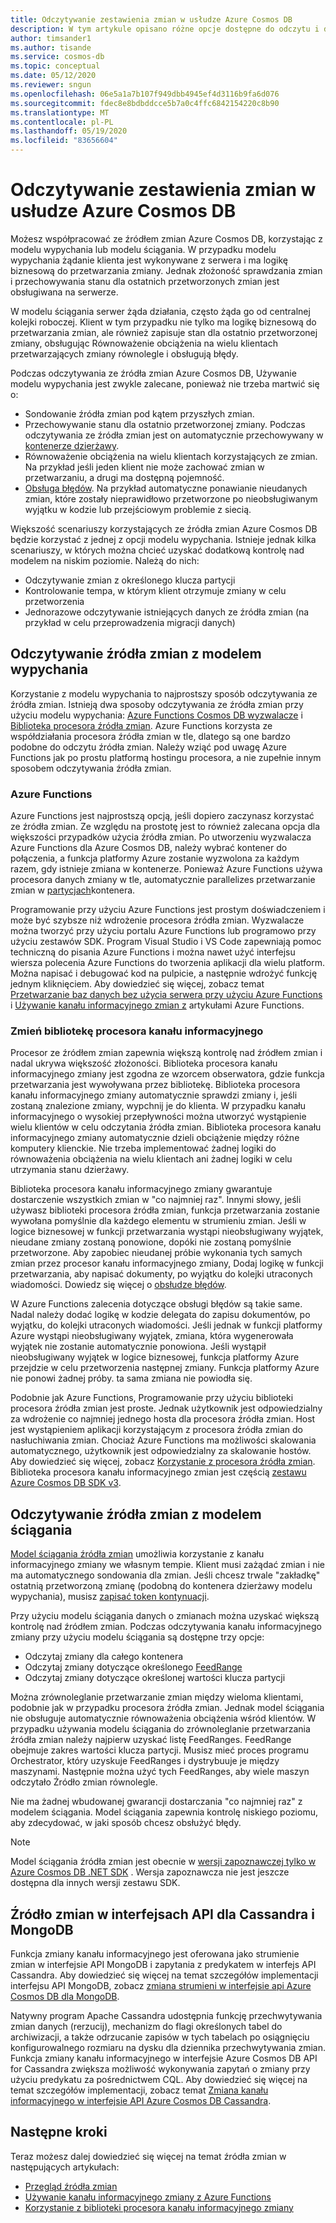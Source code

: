 ```yaml
---
title: Odczytywanie zestawienia zmian w usłudze Azure Cosmos DB
description: W tym artykule opisano różne opcje dostępne do odczytu i dostępu do źródła zmian w Azure Cosmos DB.
author: timsander1
ms.author: tisande
ms.service: cosmos-db
ms.topic: conceptual
ms.date: 05/12/2020
ms.reviewer: sngun
ms.openlocfilehash: 06e5a1a7b107f949dbb4945ef4d3116b9fa6d076
ms.sourcegitcommit: fdec8e8bdbddcce5b7a0c4ffc6842154220c8b90
ms.translationtype: MT
ms.contentlocale: pl-PL
ms.lasthandoff: 05/19/2020
ms.locfileid: "83656604"
---
```

# <a name="reading-azure-cosmos-db-change-feed"></a>Odczytywanie zestawienia zmian w usłudze Azure Cosmos DB

Możesz współpracować ze źródłem zmian Azure Cosmos DB, korzystając z modelu wypychania lub modelu ściągania. W przypadku modelu wypychania żądanie klienta jest wykonywane z serwera i ma logikę biznesową do przetwarzania zmiany. Jednak złożoność sprawdzania zmian i przechowywania stanu dla ostatnich przetworzonych zmian jest obsługiwana na serwerze.

W modelu ściągania serwer żąda działania, często żąda go od centralnej kolejki roboczej. Klient w tym przypadku nie tylko ma logikę biznesową do przetwarzania zmian, ale również zapisuje stan dla ostatnio przetworzonej zmiany, obsługując Równoważenie obciążenia na wielu klientach przetwarzających zmiany równolegle i obsługują błędy.

Podczas odczytywania ze źródła zmian Azure Cosmos DB, Używanie modelu wypychania jest zwykle zalecane, ponieważ nie trzeba martwić się o:

- Sondowanie źródła zmian pod kątem przyszłych zmian.
- Przechowywanie stanu dla ostatnio przetworzonej zmiany. Podczas odczytywania ze źródła zmian jest on automatycznie przechowywany w [kontenerze dzierżawy](change-feed-processor.md#components-of-the-change-feed-processor).
- Równoważenie obciążenia na wielu klientach korzystających ze zmian. Na przykład jeśli jeden klient nie może zachować zmian w przetwarzaniu, a drugi ma dostępną pojemność.
- [Obsługa błędów](change-feed-processor.md#error-handling). Na przykład automatyczne ponawianie nieudanych zmian, które zostały nieprawidłowo przetworzone po nieobsługiwanym wyjątku w kodzie lub przejściowym problemie z siecią.

Większość scenariuszy korzystających ze źródła zmian Azure Cosmos DB będzie korzystać z jednej z opcji modelu wypychania. Istnieje jednak kilka scenariuszy, w których można chcieć uzyskać dodatkową kontrolę nad modelem na niskim poziomie. Należą do nich:

- Odczytywanie zmian z określonego klucza partycji
- Kontrolowanie tempa, w którym klient otrzymuje zmiany w celu przetworzenia
- Jednorazowe odczytywanie istniejących danych ze źródła zmian (na przykład w celu przeprowadzenia migracji danych)

## <a name="reading-change-feed-with-a-push-model"></a>Odczytywanie źródła zmian z modelem wypychania

Korzystanie z modelu wypychania to najprostszy sposób odczytywania ze źródła zmian. Istnieją dwa sposoby odczytywania ze źródła zmian przy użyciu modelu wypychania: [Azure Functions Cosmos DB wyzwalacze](change-feed-functions.md) i [Biblioteka procesora źródła zmian](change-feed-processor.md). Azure Functions korzysta ze współdziałania procesora źródła zmian w tle, dlatego są one bardzo podobne do odczytu źródła zmian. Należy wziąć pod uwagę Azure Functions jak po prostu platformą hostingu procesora, a nie zupełnie innym sposobem odczytywania źródła zmian.

### <a name="azure-functions"></a>Azure Functions

Azure Functions jest najprostszą opcją, jeśli dopiero zaczynasz korzystać ze źródła zmian. Ze względu na prostotę jest to również zalecana opcja dla większości przypadków użycia źródła zmian. Po utworzeniu wyzwalacza Azure Functions dla Azure Cosmos DB, należy wybrać kontener do połączenia, a funkcja platformy Azure zostanie wyzwolona za każdym razem, gdy istnieje zmiana w kontenerze. Ponieważ Azure Functions używa procesora danych zmiany w tle, automatycznie parallelizes przetwarzanie zmian w [partycjach](partition-data.md)kontenera.

Programowanie przy użyciu Azure Functions jest prostym doświadczeniem i może być szybsze niż wdrożenie procesora źródła zmian. Wyzwalacze można tworzyć przy użyciu portalu Azure Functions lub programowo przy użyciu zestawów SDK. Program Visual Studio i VS Code zapewniają pomoc techniczną do pisania Azure Functions i można nawet użyć interfejsu wiersza polecenia Azure Functions do tworzenia aplikacji dla wielu platform. Można napisać i debugować kod na pulpicie, a następnie wdrożyć funkcję jednym kliknięciem. Aby dowiedzieć się więcej, zobacz temat [Przetwarzanie baz danych bez użycia serwera przy użyciu Azure Functions](serverless-computing-database.md) i [Używanie kanału informacyjnego zmian z](change-feed-functions.md) artykułami Azure Functions.

### <a name="change-feed-processor-library"></a>Zmień bibliotekę procesora kanału informacyjnego

Procesor ze źródłem zmian zapewnia większą kontrolę nad źródłem zmian i nadal ukrywa większość złożoności. Biblioteka procesora kanału informacyjnego zmiany jest zgodna ze wzorcem obserwatora, gdzie funkcja przetwarzania jest wywoływana przez bibliotekę. Biblioteka procesora kanału informacyjnego zmiany automatycznie sprawdzi zmiany i, jeśli zostaną znalezione zmiany, wypchnij je do klienta. W przypadku kanału informacyjnego o wysokiej przepływności można utworzyć wystąpienie wielu klientów w celu odczytania źródła zmian. Biblioteka procesora kanału informacyjnego zmiany automatycznie dzieli obciążenie między różne komputery klienckie. Nie trzeba implementować żadnej logiki do równoważenia obciążenia na wielu klientach ani żadnej logiki w celu utrzymania stanu dzierżawy.

Biblioteka procesora kanału informacyjnego zmiany gwarantuje dostarczenie wszystkich zmian w "co najmniej raz". Innymi słowy, jeśli używasz biblioteki procesora źródła zmian, funkcja przetwarzania zostanie wywołana pomyślnie dla każdego elementu w strumieniu zmian. Jeśli w logice biznesowej w funkcji przetwarzania wystąpi nieobsługiwany wyjątek, nieudane zmiany zostaną ponowione, dopóki nie zostaną pomyślnie przetworzone. Aby zapobiec nieudanej próbie wykonania tych samych zmian przez procesor kanału informacyjnego zmiany, Dodaj logikę w funkcji przetwarzania, aby napisać dokumenty, po wyjątku do kolejki utraconych wiadomości. Dowiedz się więcej o [obsłudze błędów](change-feed-processor.md#error-handling).

W Azure Functions zalecenia dotyczące obsługi błędów są takie same. Nadal należy dodać logikę w kodzie delegata do zapisu dokumentów, po wyjątku, do kolejki utraconych wiadomości. Jeśli jednak w funkcji platformy Azure wystąpi nieobsługiwany wyjątek, zmiana, która wygenerowała wyjątek nie zostanie automatycznie ponowiona. Jeśli wystąpił nieobsługiwany wyjątek w logice biznesowej, funkcja platformy Azure przejdzie w celu przetworzenia następnej zmiany. Funkcja platformy Azure nie ponowi żadnej próby. ta sama zmiana nie powiodła się.

Podobnie jak Azure Functions, Programowanie przy użyciu biblioteki procesora źródła zmian jest proste. Jednak użytkownik jest odpowiedzialny za wdrożenie co najmniej jednego hosta dla procesora źródła zmian. Host jest wystąpieniem aplikacji korzystającym z procesora źródła zmian do nasłuchiwania zmian. Chociaż Azure Functions ma możliwości skalowania automatycznego, użytkownik jest odpowiedzialny za skalowanie hostów. Aby dowiedzieć się więcej, zobacz [Korzystanie z procesora źródła zmian](change-feed-processor.md#dynamic-scaling). Biblioteka procesora kanału informacyjnego zmian jest częścią [zestawu Azure Cosmos DB SDK v3](https://github.com/Azure/azure-cosmos-dotnet-v3).

## <a name="reading-change-feed-with-a-pull-model"></a>Odczytywanie źródła zmian z modelem ściągania

[Model ściągania źródła zmian](change-feed-pull-model.md) umożliwia korzystanie z kanału informacyjnego zmiany we własnym tempie. Klient musi zażądać zmian i nie ma automatycznego sondowania dla zmian. Jeśli chcesz trwale "zakładkę" ostatnią przetworzoną zmianę (podobną do kontenera dzierżawy modelu wypychania), musisz [zapisać token kontynuacji](change-feed-pull-model.md#saving-continuation-tokens).

Przy użyciu modelu ściągania danych o zmianach można uzyskać większą kontrolę nad źródłem zmian. Podczas odczytywania kanału informacyjnego zmiany przy użyciu modelu ściągania są dostępne trzy opcje:

- Odczytaj zmiany dla całego kontenera
- Odczytaj zmiany dotyczące określonego [FeedRange](change-feed-pull-model.md#using-feedrange-for-parallelization)
- Odczytaj zmiany dotyczące określonej wartości klucza partycji

Można zrównoleglanie przetwarzanie zmian między wieloma klientami, podobnie jak w przypadku procesora źródła zmian. Jednak model ściągania nie obsługuje automatycznie równoważenia obciążenia wśród klientów. W przypadku używania modelu ściągania do zrównoleglanie przetwarzania źródła zmian należy najpierw uzyskać listę FeedRanges. FeedRange obejmuje zakres wartości klucza partycji. Musisz mieć proces programu Orchestrator, który uzyskuje FeedRanges i dystrybuuje je między maszynami. Następnie można użyć tych FeedRanges, aby wiele maszyn odczytało Źródło zmian równolegle.

Nie ma żadnej wbudowanej gwarancji dostarczania "co najmniej raz" z modelem ściągania. Model ściągania zapewnia kontrolę niskiego poziomu, aby zdecydować, w jaki sposób chcesz obsłużyć błędy.

> [!NOTE]
> Model ściągania źródła zmian jest obecnie w [wersji zapoznawczej tylko w Azure Cosmos DB .NET SDK](https://www.nuget.org/packages/Microsoft.Azure.Cosmos/3.9.0-preview) . Wersja zapoznawcza nie jest jeszcze dostępna dla innych wersji zestawu SDK.

## <a name="change-feed-in-apis-for-cassandra-and-mongodb"></a>Źródło zmian w interfejsach API dla Cassandra i MongoDB

Funkcja zmiany kanału informacyjnego jest oferowana jako strumienie zmian w interfejsie API MongoDB i zapytania z predykatem w interfejs API Cassandra. Aby dowiedzieć się więcej na temat szczegółów implementacji interfejsu API MongoDB, zobacz [zmiana strumieni w interfejsie api Azure Cosmos DB dla MongoDB](mongodb-change-streams.md).

Natywny program Apache Cassandra udostępnia funkcję przechwytywania zmian danych (rerzucij), mechanizm do flagi określonych tabel do archiwizacji, a także odrzucanie zapisów w tych tabelach po osiągnięciu konfigurowalnego rozmiaru na dysku dla dziennika przechwytywania zmian. Funkcja zmiany kanału informacyjnego w interfejsie Azure Cosmos DB API for Cassandra zwiększa możliwość wykonywania zapytań o zmiany przy użyciu predykatu za pośrednictwem CQL. Aby dowiedzieć się więcej na temat szczegółów implementacji, zobacz temat [Zmiana kanału informacyjnego w interfejsie API Azure Cosmos DB Cassandra](cassandra-change-feed.md).

## <a name="next-steps"></a>Następne kroki

Teraz możesz dalej dowiedzieć się więcej na temat źródła zmian w następujących artykułach:

* [Przegląd źródła zmian](change-feed.md)
* [Używanie kanału informacyjnego zmiany z Azure Functions](change-feed-functions.md)
* [Korzystanie z biblioteki procesora kanału informacyjnego zmiany](change-feed-processor.md)
